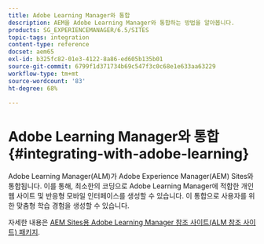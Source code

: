 ```yaml
---
title: Adobe Learning Manager와 통합
description: AEM을 Adobe Learning Manager와 통합하는 방법을 알아봅니다.
products: SG_EXPERIENCEMANAGER/6.5/SITES
topic-tags: integration
content-type: reference
docset: aem65
exl-id: b325fc82-01e3-4122-8a86-ed605b135b01
source-git-commit: 6799f1d371734b69c547f3c0c68e1e633aa63229
workflow-type: tm+mt
source-wordcount: '83'
ht-degree: 68%

---
```


# Adobe Learning Manager와 통합{#integrating-with-adobe-learning}

Adobe Learning Manager(ALM)가 Adobe Experience Manager(AEM) Sites와 통합됩니다. 이를 통해, 최소한의 코딩으로 Adobe Learning Manager에 적합한 개인 웹 사이트 및 반응형 모바일 인터페이스를 생성할 수 있습니다. 이 통합으로 사용자를 위한 맞춤형 학습 경험을 생성할 수 있습니다.

자세한 내용은 [AEM Sites용 Adobe Learning Manager 참조 사이트(ALM 참조 사이트) 패키지](https://helpx.adobe.com/kr/learning-manager/adobe-learning-manager-integration-aem.html).
